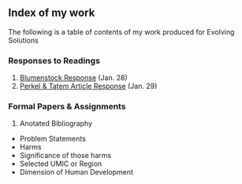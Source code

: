## Index of my work
The following is a table of contents of my work produced for Evolving Solutions

### Responses to Readings

1. [Blumenstock Response](/bloomenstock_response.md) (Jan. 28)
2. [Perkel & Tatem Article Response](/perkel_tatem.md) (Jan. 29)

### Formal Papers & Assignments

1. Anotated Bibliography
  - Problem Statements
  - Harms
  - Significance of those harms
  - Selected UMIC or Region
  - Dimension of Human Development

